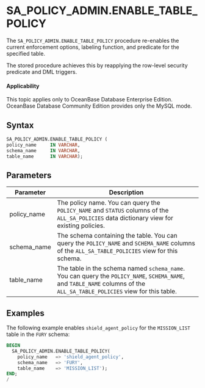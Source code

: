 SA_POLICY_ADMIN.ENABLE_TABLE_POLICY
========================================================

The `SA_POLICY_ADMIN.ENABLE_TABLE_POLICY` procedure re-enables the current enforcement options, labeling function, and predicate for the specified table.

The stored procedure achieves this by reapplying the row-level security predicate and DML triggers.

  <main id="notice" >
    <h4>Applicability</h4>
    <p>This topic applies only to OceanBase Database Enterprise Edition. OceanBase Database Community Edition provides only the MySQL mode. </p>
  </main>

Syntax
-----------

```sql
SA_POLICY_ADMIN.ENABLE_TABLE_POLICY (
policy_name     IN VARCHAR,
schema_name     IN VARCHAR,
table_name      IN VARCHAR);
```



Parameters
-------------



| **Parameter** | **Description** |
|-------------|-----------------------------------------------------------------------------------------------------------|
| policy_name | The policy name. You can query the `POLICY_NAME` and `STATUS` columns of the `ALL_SA_POLICIES` data dictionary view for existing policies.  |
| schema_name | The schema containing the table. You can query the `POLICY_NAME` and `SCHEMA_NAME` columns of the `ALL_SA_TABLE_POLICIES` view for this schema.  |
| table_name | The table in the schema named `schema_name`. You can query the `POLICY_NAME`, `SCHEMA_NAME`, and `TABLE_NAME` columns of the `ALL_SA_TABLE_POLICIES` view for this table.  |



Examples
-----------

The following example enables `shield_agent_policy` for the `MISSION_LIST` table in the `FURY` schema:

```sql
BEGIN
  SA_POLICY_ADMIN.ENABLE_TABLE_POLICY(
    policy_name   => 'shield_agent_policy',
    schema_name   => 'FURY',
    table_name    => 'MISSION_LIST');
END;
/
```
